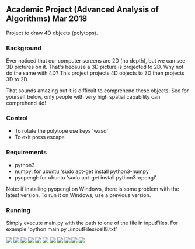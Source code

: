 ## Academic Project (Advanced Analysis of Algorithms) Mar 2018

Project to draw 4D objects (polytops).

### Background

Ever noticed that our computer screens are 2D (no depth), but we can see 3D pictures on it. That's because a 3D picture is projected to 2D. Why not do the same with 4D? This project projects 4D objects to 3D then projects 3D to 2D.

That sounds amazing but it is difficult to comprehend these objects. See for yourself below, only people with very high spatial capability can comprehend 4d!

### Control
* To rotate the polytope use keys 'wasd' 
* To exit press escape

### Requirements
* python3
* numpy: for ubuntu 'sudo apt-get install python3-numpy`
* pyopengl: for ubuntu 'sudo apt-get install python3-opengl'

Note: if installing pyopengl on Windows, there is some problem with the latest version. To run it on Windows, use a previous version.

### Running
Simply execute main.py with the path to one of the file in inputFiles. For example 'python main.py ./inputFiles/cell8.txt'


<img src="./screenshots/Cell8v1.png">
<img src="./screenshots/Cell8v2.png">
<img src="./screenshots/Cell8v3.png">

<img src="./screenshots/Cell16v1.png">
<img src="./screenshots/Cell16v2.png">
<img src="./screenshots/Cell16v3.png">

<img src="./screenshots/Cell120v1.png">
<img src="./screenshots/Cell120v2.png">

<img src="./screenshots/DodecahedralPrismv1.png">
<img src="./screenshots/DodecahedralPrismv2.png">
<img src="./screenshots/DodecahedralPrismv3.png">
